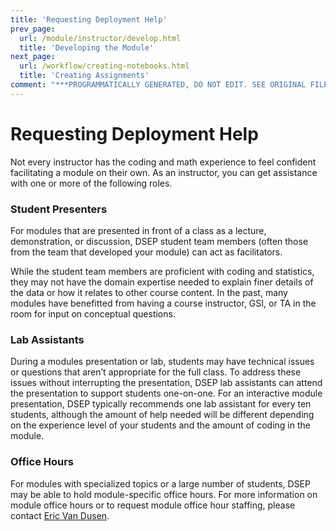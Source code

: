 ```yaml
---
title: 'Requesting Deployment Help'
prev_page:
  url: /module/instructor/develop.html
  title: 'Developing the Module'
next_page:
  url: /workflow/creating-notebooks.html
  title: 'Creating Assignments'
comment: "***PROGRAMMATICALLY GENERATED, DO NOT EDIT. SEE ORIGINAL FILES IN /content***"
---
```

# Requesting Deployment Help

Not every instructor has the coding and math experience to feel confident facilitating a module on their own. As an instructor, you can get assistance with one or more of the following roles.

### Student Presenters

For modules that are presented in front of a class as a lecture, demonstration, or discussion, DSEP student team members (often those from the team that developed your module) can act as facilitators.

While the student team members are proficient with coding and statistics, they may not have the domain expertise needed to explain finer details of the data or how it relates to other course content. In the past, many modules have benefitted from having a course instructor, GSI, or TA in the room for input on conceptual questions.

### Lab Assistants

During a modules presentation or lab, students may have technical issues or questions that aren’t appropriate for the full class. To address these issues without interrupting the presentation, DSEP lab assistants can attend the presentation to support students one-on-one. For an interactive module presentation, DSEP typically recommends one lab assistant for every ten students, although the amount of help needed will be different depending on the experience level of your students and the amount of coding in the module.

### Office Hours

For modules with specialized topics or a large number of students, DSEP may be able to hold module-specific office hours. For more information on module office hours or to request module office hour staffing, please contact [Eric Van Dusen](mailto:ericvd@berkeley.edu).

